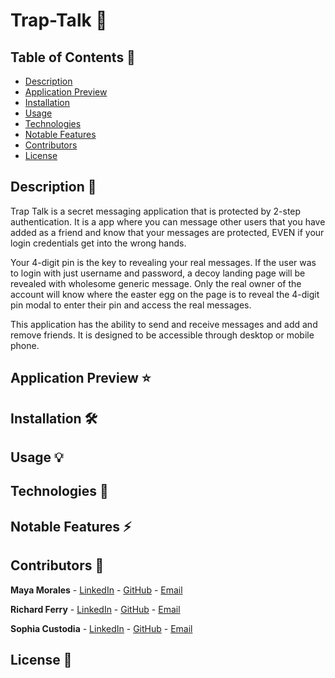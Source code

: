 # Trap-Talk 💬

## Table of Contents 📖

* [ Description ](#description-📝)
* [ Application Preview ](#application-preview-⭐)
* [ Installation ](#installation-🛠️)
* [ Usage ](#usage-💡)
* [ Technologies ](#technologies-🔧)
* [ Notable Features ](#notable-features-⚡️)
* [ Contributors ](#contributors-🙌)
* [ License ](#license-🔑)

## Description 📝

Trap Talk is a secret messaging application that is protected by 2-step authentication. It is a app where you can message other users that you have added as a friend and know that your messages are protected, EVEN if your login credentials get into the wrong hands. 

Your 4-digit pin is the key to revealing your real messages. If the user was to login with just username and password, a decoy landing page will be revealed with wholesome generic message. Only the real owner of the account will know where the easter egg on the page is to reveal the 4-digit pin modal to enter their pin and access the real messages.

This application has the ability to send and receive messages and add and remove friends. It is designed to be accessible through desktop or mobile phone.

## Application Preview ⭐

## Installation 🛠️

## Usage 💡

## Technologies 🔧

## Notable Features ⚡️

## Contributors 🙌

**Maya Morales** - [LinkedIn](https://www.linkedin.com/in/maya-morales-1191351bb/) - [GitHub](https://github.com/mayaimorales) - [Email](mayainomorales@gmail.com)

**Richard Ferry** - [LinkedIn]() - [GitHub]() - [Email]()

**Sophia Custodia** - [LinkedIn]() - [GitHub]() - [Email]()

## License 🔑